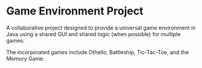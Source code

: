 # Game Environment Project
A collaborative project designed to provide a universal game environment in Java using a shared GUI and shared logic (when possible) for multiple games. 

The incorporated games include Othello, Battleship, Tic-Tac-Toe, and the Memory Game.
